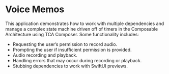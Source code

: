 # Voice Memos

This application demonstrates how to work with multiple dependencies and manage a complex state machine driven off of timers in the Composable Architecture using TCA Composer. Some functionality includes:

* Requesting the user’s permission to record audio.
* Prompting the user if insufficient permission is provided.
* Audio recording and playback.
* Handling errors that may occur during recording or playback.
* Stubbing dependencies to work with SwiftUI previews.

